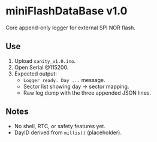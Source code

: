 # miniFlashDataBase v1.0

Core append-only logger for external SPI NOR flash.

## Use

1. Upload `sanity_v1.0.ino`.
2. Open Serial @115200.
3. Expected output:
   - `Logger ready. Day ...` message.
   - Sector list showing day → sector mapping.
   - Raw log dump with the three appended JSON lines.

## Notes
- No shell, RTC, or safety features yet.
- DayID derived from `millis()` (placeholder).
